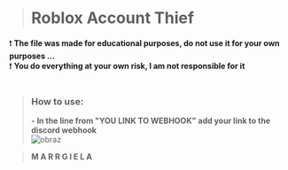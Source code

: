 > # **Roblox Account Thief**

❗ **The file was made for educational purposes, do not use it for your own purposes ...**<br/>
❗ **You do everything at your own risk, I am not responsible for it**<br/>
<br/>
> ### **How to use:**
> **- In the line from "YOU LINK TO WEBHOOK" add your link to the discord webhook**<br/>
![obraz](https://user-images.githubusercontent.com/99475931/187308586-cff57224-21ed-4e03-830b-8b0bf8d40146.png)<br>

> **M A R R G I E L A**
